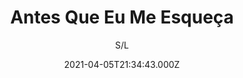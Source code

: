 ---
id: '1ef465e2-f2ba-4e5b-8e23-3760ffd85a46'
type: 'movie' # Filme, Série, Anime
title: "Antes Que Eu Me Esqueça"
synopsis: ["Aos 80 anos de idade, Polidoro (José de Abreu) é um soberbo juiz aposentado que vive sozinho e mal tem contato com o filho Paulo (Danton Mello), pianista fracassado. Quando sua filha mais próxima, Bia (Letícia Isnard), entra com uma ação para interditá-lo, ele decide investir seus fundos numa boate de striptease em Copacabana.",
]
originalTitle: "Antes que eu me esqueça"
date: '2021-04-05T21:34:43.000Z'
update: '2021-04-05T21:34:43.000Z'
releaseDate: '2017-08-04T03:00:00.000Z'
imdb:
  rating: '6.8' # 8.5
  id: '' # tt0470752
duration: '1h 35m'
trailer:
  urls: [
    'Yq2IXr-SryY',
  ]
tags: ['1080p', '1080p']
genre: ['Drama'] #
quality: 'WEB-DL 1080p' # BluRay, WEB-DL, HDTV, WEB-DL4K, WEB-DLe
format: 'Mkv | Mp4' # MKV, MP4, TS
audio: 'Português' # Dublado, Legendado, Dual Audio, Dub & Leg
subtitle: 'S/L' # Português, inglês,
size: '1.25 GB | 4.26 GB' # 4.8 GB
audioQuality: 10
videoQuality: 10
directors: []
#  - name: 'Lana Wachowski'
#    image: ''
#  - name: 'Lilly Wachowski'
#    image: ''
cast: []
#  - name: 'Keanu Reeves'
#    image: ''
#    characterName: 'Neo'
writers: []
#  - name: ''
#    image: ''
maturityRating:
  age: '' # L , 10, 12, 14, 16, 18
  topics: [''] # Violence, Illegal drugs, Inappropriate Language, Legal Drugs, Sexual Content, Extreme Violence
###########################################
download:
  
  - url: 'magnet:?xt=urn:btih:622232c645748f278d7986fdf45c6f74c176e979&dn=WwW.LAPUMiAFiLMES.COM%20-%20Antes%20Que%20Eu%20Me%20Esque%C3%A7a%20%282018%29%20WEB-DL%201080p%20x264%20%5BNACIONAL%5D'
    resolution: '1080p' # 720p, 1080p, 4K,
    audio: 'Dual Áudio' # Dublado, Legendado, Dual Audio
    size: '' # 4.8 GB
    quality: '' # BluRay, WEB-DL
    format: '' # MKV
  - url: 'magnet:?xt=urn:btih:9c5d3f76f701adf7b5ed70da9a28071200a2b4a8&dn=WwW.LAPUMiAFiLMES.COM%20-%20Antes%20Que%20Eu%20Me%20Esque%C3%A7a%20%282018%29%20WEB-DL%201080p%20x264%20%5BNACIONAL%5D'
    resolution: '1080p' # 720p, 1080p, 4K,
    audio: 'Dual Áudio' # Dublado, Legendado, Dual Audio
    size: '' # 4.8 GB
    quality: '' # BluRay, WEB-DL
    format: '' # MKV
images:
  cover: '/assets/movies/antes-que-eu-me-esqueca.jpg'
  background: '/assets/movies/'
---